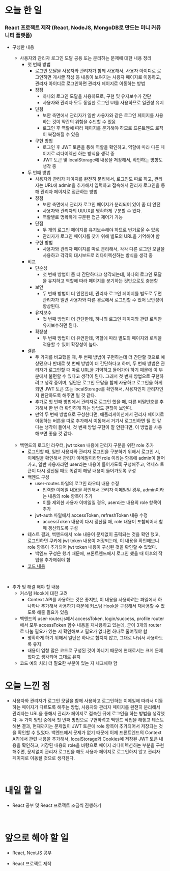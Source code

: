 # 오늘 한 일

### React 프로젝트 제작 (React, NodeJS, MongoDB로 만드는 미니 커뮤니티 플랫폼)

- 구성한 내용

  - 사용자와 관리자 로그인 모달 공용 또는 분리하는 문제에 대한 내용 정리
    - 첫 번째 방법
      - 로그인 모달을 사용자와 관리자가 함께 사용해서, 사용자 아이디로 로그인하면 게시글 작성 등 내용이 보여지는 사용자 페이지로 이동하고, 관리자 아이디로 로그인하면 관리자 페이지로 이동하는 방법
      - 장점
        - 하나의 로그인 모달을 사용하므로, 구현 및 유지보수가 간단
        - 사용자와 관리자 모두 동일한 로그인 UI를 사용하므로 일관성 유지
      - 단점
        - 보안 측면에서 관리자가 일반 사용자와 같은 로그인 페이지를 사용하는 것이 약간의 위험을 수반할 수 있음
        - 로그인 후 역할에 따라 페이지를 분기해야 하므로 프론트엔드 로직이 복잡해질 수 있음
      - 구현 방법
        - 로그인 후 JWT 토큰을 통해 역할을 확인하고, 역할에 따라 다른 페이지로 리다이렉션 하는 방식을 생각 중
        - JWT 토큰 및 localStorage에 내용을 저장해서, 확인하는 방향도 생각 중
    - 두 번째 방법
      - 사용자와 관리자 페이지를 완전히 분리해서, 로그인도 따로 하고, 관리자는 URL에 admin을 추가해서 입력하고 접속해서 관리자 로그인을 통해 관리자 페이지로 접근하는 방법
      - 장점
        - 보안 측면에서 관리자 로그인 페이지가 분리되어 있어 좀 더 안전
        - 사용자와 관리자의 UI/UX를 명확하게 구분할 수 있다.
        - 역할별로 명확하게 구분된 접근 제어가 가능
      - 단점
        - 두 개의 로그인 페이지를 유지보수해야 하므로 번거로울 수 있음
        - 관리자가 로그인 페이지를 찾기 위해 별도의 URL을 기억해야 함
      - 구현 방법
        - 사용자와 관리자 페이지를 따로 분리해서, 각각 다른 로그인 모달을 사용하고 각각의 대시보드로 리다이렉션하는 방식을 생각 중
    - 비교
      - 단순성
        - 첫 번째 방법이 좀 더 간단하다고 생각되는데, 하나의 로그인 모달을 유지하고 역할에 따라 페이지를 분기하는 것만으로도 충분함
      - 보안
        - 두 번째 방법이 더 안전한데, 관리자 로그인 페이지를 별도로 두면 관리자가 일반 사용자와 다른 경로에서 로그인할 수 있어 보안성이 향상된다.
      - 유지보수
        - 첫 번째 방법이 더 간단한데, 하나의 로그인 페이지와 관련 로직만 유지보수하면 된다.
      - 확장성
        - 두 번째 방법이 더 유연한데, 역할에 따라 별도의 페이지와 로직을 적용할 수 있어 확장성이 높다.
    - 결론
      - 두 가지를 비교했을 때, 두 번째 방법이 구현하는데 더 간단할 것으로 예상됐으나 반대로 첫 번째 방법이 더 간단하다고 하며, 두 번째 방법은 관리자가 로그인할 때 따로 URL을 기억하고 들어가야 하기 때문에 이 부분에서 불편할 수 있다고 생각이 된다. 그래서 첫 번째 방법으로 구현하려고 생각 중이며, 일단은 로그인 모달을 함께 사용하고 로그인을 하게 되면 JWT 토큰 또는 localStorage를 확인해서, 사용자인지 관리자인지 판단하도록 해주면 될 것 같다.
      - 추가로 첫 번째 방법에서 관리자로 로그인 했을 때, 다른 비밀번호를 추가해서 한 번 더 확인하게 하는 방법도 괜찮아 보인다.
      - 만약 두 번째 방법으로 구성한다면, 애플리케이션에서 관리자 페이지로 이동하는 버튼을 따로 추가해서 이동해서 거기서 로그인하면 될 것 같다는 생각이 들어서, 첫 번째 방법 구현이 잘 안된다면, 이 방법을 사용해보면 좋을 것 같다.

  <br />

  - 백엔드의 로그인 라우터, jwt token 내용에 관리자 구분을 위한 role 추가
    - 로그인할 때, 일반 사용자와 관리자 로그인을 구분하기 위해서 로그인 시, 이메일을 확인해서 관리자 이메일이라면 role 이라는 항목에 admin이 들어가고, 일반 사용자라면 user라는 내용이 들어가도록 구성해주고, 액세스 토큰이 다시 갱신될 때도 똑같이 해당 내용이 들어가도록 구성
    - 백엔드 구성
      - user-routes 파일의 로그인 라우터 내용 수정
        - 입력한 이메일 내용을 확인해서 관리자 이메일일 경우, admin이라는 내용의 role 항목이 추가
        - 이를 제외한 사용자 이메일일 경우, user라는 내용의 role 항목이 추가
      - jwt-auth 파일에서 accessToken, refreshToken 내용 수정
        - accessToken 내용이 다시 갱신될 때, role 내용이 포함되어서 함께 갱신되도록 구성
    - 테스트 결과, 백엔드에서 role 내용이 문제없이 출력되는 것을 확인 했고, 로그인하면 쿠키에 jwt token 내용이 저장되는데, 이 내용을 확인해보니 role 항목이 추가되어 jwt token 내용이 구성된 것을 확인할 수 있었다.
      - 백엔드 구성은 했기 때문에, 프론트엔드에서 로그인 했을 때 이후의 작업을 추가해줘야 함
    - [코드 내용](https://github.com/jeongsangtae/mini-community-platform/commit/eec0fa2c1b799d788ceaa6fedac5624d32a56ac7)

<br />

- 추가 및 해결 해야 할 내용
  - 커스텀 Hook에 대한 고려
    - Context API를 사용하는 것은 좋지만, 이 내용을 사용하려는 파일에서 하나하나 추가해서 사용하기 때문에 커스텀 Hook을 구성해서 재사용할 수 있도록 해줄 필요가 있음
  - 백엔드의 user-router.js에서 accessToken, login/success, profile router에서 모두 accessToken 함수 내용을 재사용하고 있는데, 굳이 3개의 router로 나눌 필요가 있는 지 확인해보고 필요가 없다면 하나로 줄여줘야 함
    - 명확하게 하기 위해서 일단은 하나로 합치지 않고, 그대로 나눠서 사용하도록 유지
    - 내용이 엄청 많은 코드로 구성된 것이 아니기 때문에 현재로서는 크게 문제 없다고 생각되어 그대로 유지
  - 코드 예외 처리 더 필요한 부분이 있는 지 체크해야 함

# 오늘 느낀 점

- 사용자와 관리자가 로그인 모달을 함께 사용하고 로그인하는 이메일에 따라서 이동하는 페이지가 다르도록 해주는 방법, 사용자와 관리자 페이지를 완전히 분리해서 관리자는 URL을 통해서 관리자 페이지로 접속한 뒤에 로그인을 하는 방법을 생각했다. 두 가지 방법 중에서 첫 번째 방법으로 구현하려고 백엔드 작업을 해놓고 테스트해본 결과, 현재까지는 문제없이 JWT 토큰에 role 항목이 추가되어서 저장되는 것을 확인할 수 있었다. 백엔드에서 문제가 없기 때문에 이제 프론트엔드의 Context API에서 관련 내용을 추가해서, localStorage와 Cookies에 저장된 JWT 토큰 내용을 확인하고, 저장된 내용의 role을 바탕으로 페이지 리다이렉션하는 부분을 구현해주면, 문제없이 관리자 로그인을 해도 사용자 페이지로 로그인하지 않고 관리자 페이지로 이동될 것으로 생각된다.

<br />

# 내일 할 일

- React 공부 및 React 프로젝트 조금씩 진행하기

<br />

# 앞으로 해야 할 일

- React, NextJS 공부

- React 프로젝트 제작
